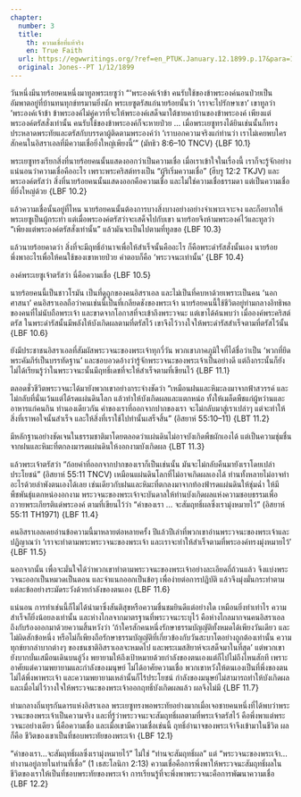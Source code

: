 ```yaml
---
chapter:
  number: 3
  title:
    th: ความเชื่อที่แท้จริง
    en: True Faith
  url: https://egwwritings.org/?ref=en_PTUK.January.12.1899.p.17&para=1183.3
  original: Jones--PT 1/12/1899
---
```


วันหนึ่งมีนายร้อยคนหนึ่งมาทูลพระเยซูว่า “‘พระองค์เจ้าข้า คนรับใช้ของข้าพระองค์นอนป่วยเป็นอัมพาตอยู่ที่บ้านทนทุกข์ทรมานยิ่งนัก พระเยซูตรัสแก่นายร้อยนั้นว่า ‘เราจะไปรักษาเขา’ เขาทูลว่า ‘พระองค์เจ้าข้า ข้าพระองค์ไม่คู่ควรที่จะให้พระองค์เสด็จมาใต้ชายคาบ้านของข้าพระองค์ เพียงแต่พระองค์ตรัสสั่งเท่านั้น คนรับใช้ของข้าพระองค์ก็จะหายป่วย … เมื่อพระเยซูทรงได้ยินเช่นนั้นก็ทรงประหลาดพระทัยและตรัสกับบรรดาผู้ติดตามพระองค์ว่า ‘เราบอกความจริงแก่ท่านว่า เราไม่เคยพบใครสักคนในอิสราเอลที่มีความเชื่อยิ่งใหญ่เพียงนี้’” (มัทธิว 8:6–10 TNCV) {LBF 10.1}

พระเยซูทรงเรียกสิ่งที่นายร้อยคนนั้นแสดงออกว่าเป็นความเชื่อ เมื่อเราเข้าใจในเรื่องนี้ เราก็จะรู้จักอย่างแน่นอนว่าความเชื่อคืออะไร เพราะพระคริสต์ทรงเป็น “ผู้ริเริ่มความเชื่อ” (ฮีบรู 12:2 TKJV) และพระองค์ตรัสว่า สิ่งที่นายร้อยคนนั้นแสดงออกคือความเชื่อ และไม่ใช่ความเชื่อธรรมดา แต่เป็นความเชื่อที่ยิ่งใหญ่ด้วย {LBF 10.2}

แล้วความเชื่อนั้นอยู่ที่ไหน นายร้อยคนนั้นต้องการบางสิ่งบางอย่างอย่างจำเพาะเจาะจง และก็อยากให้พระเยซูเป็นผู้กระทำ แต่เมื่อพระองค์ตรัสว่าจะเสด็จไปกับเขา นายร้อยจึงห้ามพระองค์ไว้และทูลว่า “เพียงแต่พระองค์ตรัสสั่งเท่านั้น” แล้วมันจะเป็นไปตามที่ทูลขอ {LBF 10.3}

แล้วนายร้อยคาดว่า สิ่งที่จะมีฤทธิ์อำนาจเพื่อให้สำเร็จนั้นคืออะไร ก็คือพระดำรัสสั่งนั้นเอง นายร้อยพึ่งพาอะไรเพื่อให้คนใช้ของเขาหายป่วย คำตอบก็คือ ‘พระวจนะเท่านั้น’ {LBF 10.4}

องค์พระเยซูเจ้าตรัสว่า นี่คือความเชื่อ {LBF 10.5}

นายร้อยคนนี้เป็นชาวโรมัน เป็นที่ดูถูกของคนอิสราเอล และไม่เป็นที่คบหาด้วยเพราะเป็นคน ‘นอกศาสนา’ คนอิสราเอลถือว่าคนเช่นนี้เป็นที่เกลียดชังของพระเจ้า นายร้อยคนนี้ใช้ชีวิตอยู่ท่ามกลางอิทธิพลของคนที่ไม่นับถือพระเจ้า และขาดจากโอกาสที่จะเข้าถึงพระวจนะ แต่เขาได้ค้นพบว่า เมื่อองค์พระคริสต์ตรัส ในพระดำรัสนั้นมีพลังให้บังเกิดผลตามที่ตรัสไว้ เขาจึงไว้วางใจให้พระดำรัสสำเร็จตามที่ตรัสไว้นั้น {LBF 10.6}

ยังมีประชาชนอิสราเอลที่สัมผัสพระวจนะของพระเจ้าทุกวี่วัน พวกเขาภาคภูมิใจที่ได้ชื่อว่าเป็น ‘พวกที่ยึดพระคัมภีร์เป็นบรรทัดฐาน’ และชอบอวดอ้างว่ารู้จักพระวจนะของพระเจ้าเป็นอย่างดี แต่ถึงกระนั้นก็ยังไม่ได้เรียนรู้ว่าในพระวจนะนั้นมีฤทธิ์เดชที่จะให้สำเร็จตามที่เขียนไว้ {LBF 11.1}

ตลอดชั่วชีวิตพระวจนะได้มายังพวกเขาอย่างกระจ่างชัดว่า “เหมือนฝนและหิมะลงมาจากฟ้าสวรรค์ และไม่กลับที่นั่นเว้นแต่ได้รดแผ่นดินโลก แล้วทำให้บังเกิดผลและแตกหน่อ ทั้งให้เมล็ดพืชแก่ผู้หว่านและอาหารแก่คนกิน ทำนองเดียวกัน คำของเราที่ออกจากปากของเรา จะไม่กลับมาสู่เราเปล่าๆ แต่จะทำให้สิ่งที่เราพอใจนั้นสำเร็จ และให้สิ่งที่เราใช้ไปทำนั้นเสร็จสิ้น” (อิสยาห์ 55:10–11) {LBT 11.2}

มีหลักฐานอย่างชัดเจนในธรรมชาติมาโดยตลอดว่าแผ่นดินไม่อาจบังเกิดพืชผักเองได้ แต่เป็นความชุ่มชื่นจากฝนและหิมะที่ตกลงมารดแผ่นดินให้งอกงามบังเกิดผล {LBT 11.3}

แล้วพระเจ้าตรัสว่า “ถ้อยคำที่ออกจากปากของเราก็เป็นเช่นนั้น มันจะไม่กลับคืนมายังเราโดยเปล่าประโยชน์” (อิสยาห์ 55:11 TNCV) เหมือนแผ่นดินโลกที่ไม่อาจเกิดผลเองได้ ท่านทั้งหลายไม่อาจทำอะไรด้วยลำพังตนเองได้เลย เช่นเดียวกับฝนและหิมะที่ตกลงมาจากท้องฟ้ารดแผ่นดินให้ชุ่มฉ่ำ ให้มีพืชพันธุ์แตกหน่องอกงาม พระวจนะของพระเจ้าจะบันดาลให้ท่านบังเกิดผลแห่งความชอบธรรมเพื่อถวายพระเกียรติแด่พระองค์ ตามที่เขียนไว้ว่า “คำของเรา … จะสัมฤทธิ์ผลซึ่งเรามุ่งหมายไว้” (อิสยาห์ 55:11 TH1971) {LBF 11.4}

คนอิสราเอลเคยอ่านข้อความนี้มาหลายต่อหลายครั้ง ปีแล้วปีเล่าที่พวกเขาอ่านพระวจนะของพระเจ้าและปฏิญาณว่า ‘เราจะทำตามพระพระวจนะของพระเจ้า และเราจะทำให้สำเร็จตามที่พระองค์ทรงมุ่งหมายไว้’ {LBF 11.5}

นอกจากนั้น เพื่อจะมั่นใจได้ว่าพวกเขาทำตามพระวจนะของพระเจ้าอย่างละเอียดถี่ถ้วนแล้ว จึงแบ่งพระวจนะออกเป็นหมวดเป็นตอน และจำแนกออกเป็นข้อๆ เพื่อง่ายต่อการปฏิบัติ แล้วจึงมุ่งมั่นกระทำตามแต่ละข้ออย่างระมัดระวังด้วยกำลังของตนเอง {LBF 11.6}

แน่นอน การทำเช่นนี้ก็ไม่ได้นำมาซึ่งสันติสุขหรือความชื่นชมยินดีแต่อย่างใด เหมือนยิ่งทำเท่าไร ความสำเร็จก็ยิ่งน้อยลงเท่านั้น และห่างไกลจากมาตรฐานที่พระวจนะระบุไว้ คือห่างไกลมากจนคนอิสราเอลถึงกับร้องออกมาด้วยความสิ้นหวังว่า ‘ถ้าใครสักคนหนึ่งรักษาธรรมบัญญัติทั้งหมดได้เพียงวันเดียว และไม่ผิดสักข้อหนึ่ง หรือไม่ก็เพียงถือรักษาธรรมบัญญัติที่เกี่ยวข้องกับวันสะบาโตอย่างถูกต้องเท่านั้น ความทุกข์ยากลำบากต่างๆ ของชนชาติอิสราเอลจะหมดไป และพระเมสสิยาห์จะเสด็จมาในที่สุด’ แต่พวกเขายังบากบั่นเสมือนเดินบนลู่วิ่ง พยายามให้ถึงเป้าหมายด้วยกำลังของตนเองแต่ก็ไปไม่ถึงไหนสักที เพราะอาศัยแต่ความพยายามและกำลังของมนุษย์ ไม่ได้อาศัยความเชื่อ พวกเขาหวังให้ตนเองเป็นที่พึ่งของตน ไม่ได้พึ่งพาพระเจ้า และความพยายามเหล่านั้นก็ไร้ประโยชน์ กำลังของมนุษย์ไม่สามารถทำให้บังเกิดผล และเมื่อไม่ไว้วางใจให้พระวจนะของพระเจ้าออกฤทธิ์บังเกิดผลแล้ว ผลจึงไม่มี {LBF 11.7}

ท่ามกลางถิ่นทุรกันดารแห่งอิสราเอล พระเยซูทรงพอพระทัยอย่างมากเมื่อเจอชายคนหนึ่งที่ได้พบว่าพระวจนะของพระเจ้าเป็นความจริง และที่รู้ว่าพระวจนะจะสัมฤทธิ์ผลตามที่พระเจ้าตรัสไว้ คือพึ่งพาแต่พระวจนะอย่างเดียว นี่คือความเชื่อ และเมื่อเขามีความเชื่อเช่นนี้ ฤทธิ์อำนาจของพระเจ้าจึงเข้ามาในชีวิต ผลก็คือ ชีวิตของเขาเป็นที่ชอบพระทัยของพระเจ้า {LBF 12.1}

“คำของเรา…จะสัมฤทธิ์ผลซึ่งเรามุ่งหมายไว้” ไม่ใช่ “ท่านจะสัมฤทธิ์ผล” แต่ “พระวจนะของพระเจ้า…ทำงานอยู่ภายในท่านที่เชื่อ” (1 เธสะโลนิกา 2:13) ความเชื่อคือการพึ่งพาให้พระวจนะสัมฤทธิ์ผลในชีวิตของเราให้เป็นที่ชอบพระทัยของพระเจ้า การเรียนรู้ที่จะพึ่งพาพระวจนะคือการพัฒนาความเชื่อ {LBF 12.2}

